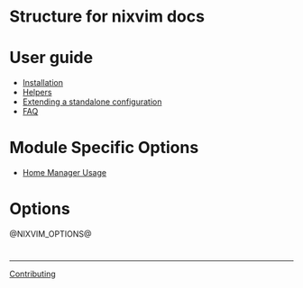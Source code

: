 # Structure for nixvim docs 

# User guide

- [Installation](./user-guide/install.md)
- [Helpers](./user-guide/helpers.md)
- [Extending a standalone configuration](./user-guide/extending-config.md)
- [FAQ](./user-guide/faq.md)

# Module Specific Options

- [Home Manager Usage](./modules/hm.md)

# Options

@NIXVIM_OPTIONS@

#

---

[Contributing](./CONTRIBUTING.md)
